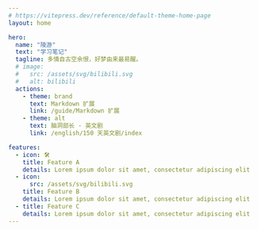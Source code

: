 ```yaml
---
# https://vitepress.dev/reference/default-theme-home-page
layout: home

hero:
  name: "陵游"
  text: "学习笔记"
  tagline: 多情自古空余恨，好梦由来最易醒。
  # image:
  #   src: /assets/svg/bilibili.svg
  #   alt: bilibili
  actions:
    - theme: brand
      text: Markdown 扩展
      link: /guide/Markdown 扩展
    - theme: alt
      text: 脑洞部长 - 英文剧
      link: /english/150 天英文剧/index

features:
  - icon: 🛠️
    title: Feature A
    details: Lorem ipsum dolor sit amet, consectetur adipiscing elit
  - icon:
      src: /assets/svg/bilibili.svg
    title: Feature B
    details: Lorem ipsum dolor sit amet, consectetur adipiscing elit
  - title: Feature C
    details: Lorem ipsum dolor sit amet, consectetur adipiscing elit
---
```


